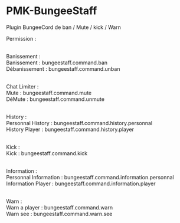 # PMK-BungeeStaff
Plugin BungeeCord de ban / Mute / kick / Warn

Permission : <br /><br />

  Banissement : <br />
    Banissement : bungeestaff.command.ban <br />
    Débanissement : bungeestaff.command.unban <br /><br />
  
  Chat Limiter : <br />
    Mute : bungeestaff.command.mute <br />
    DéMute : bungeestaff.command.unmute <br /><br />

  History : <br />
    Personnal History : bungeestaff.command.history.personnal <br />
    History Player : bungeestaff.command.history.player <br /><br />
    
  Kick : <br />
    Kick : bungeestaff.command.kick <br /><br />
  
  Information : <br /> 
    Personnal Information : bungeestaff.command.information.personnal <br />
    Information Player : bungeestaff.command.information.player <br /><br />
    
  Warn : <br />
    Warn a player : bungeestaff.command.warn <br />
    Warn see : bungeestaff.command.warn.see <br />
